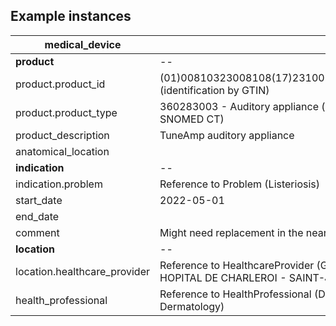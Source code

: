## Example instances

| medical_device        |                   |
|-----------------------|-------------------|
| **product**           | -- |
| product.product_id    | (01)00810323008108(17)231005(21)6789UV0 (identification by GTIN)  |
| product.product_type  | 360283003 - Auditory appliance (code by SNOMED CT)  |
| product_description   | TuneAmp auditory appliance |
| anatomical_location   |  |
| **indication**        | -- |
| indication.problem    | Reference to Problem (Listeriosis) | 
| start_date            | 2022-05-01 |
| end_date              |  |
| comment               | Might need replacement in the near future. |
| **location**          | -- |
| location.healthcare_provider  | Reference to HealthcareProvider (GRAND HOPITAL DE CHARLEROI - SAINT-JOSEPH) |
| health_professional   | Reference to HealthProfessional (Dr. E. Penninx, Dermatology)  |
